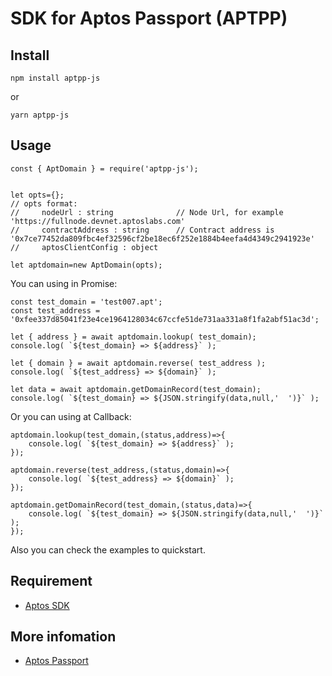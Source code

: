 # SDK for Aptos Passport (APTPP)

## Install
```
npm install aptpp-js 
```
or
```
yarn aptpp-js
```

## Usage

```
const { AptDomain } = require('aptpp-js');


let opts={};
// opts format:
//     nodeUrl : string              // Node Url, for example 'https://fullnode.devnet.aptoslabs.com'
//     contractAddress : string      // Contract address is '0x7ce77452da809fbc4ef32596cf2be18ec6f252e1884b4eefa4d4349c2941923e'
//     aptosClientConfig : object

let aptdomain=new AptDomain(opts);
```

You can using in Promise:
```
const test_domain = 'test007.apt';
const test_address = '0xfee337d85041f23e4ce1964128034c67ccfe51de731aa331a8f1fa2abf51ac3d';	

let { address } = await aptdomain.lookup( test_domain);
console.log( `${test_domain} => ${address}` );

let { domain } = await aptdomain.reverse( test_address );
console.log( `${test_address} => ${domain}` );

let data = await aptdomain.getDomainRecord(test_domain);
console.log( `${test_domain} => ${JSON.stringify(data,null,'  ')}` );

```

Or you can using at Callback:
```
aptdomain.lookup(test_domain,(status,address)=>{
	console.log( `${test_domain} => ${address}` );
});

aptdomain.reverse(test_address,(status,domain)=>{
	console.log( `${test_address} => ${domain}` );
});

aptdomain.getDomainRecord(test_domain,(status,data)=>{
	console.log( `${test_domain} => ${JSON.stringify(data,null,'  ')}` );
});
```

Also you can check the examples to quickstart.

## Requirement
- [Aptos SDK](https://github.com/aptos-labs/aptos-core/tree/main/ecosystem/typescript/sdk)

## More infomation
- [Aptos Passport](https://aptpp.com)

